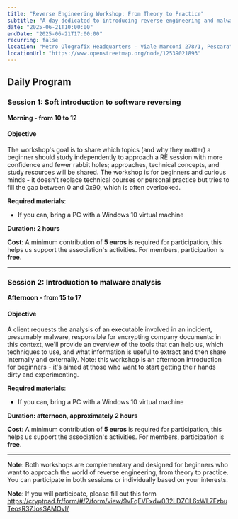 ```yaml
---
title: "Reverse Engineering Workshop: From Theory to Practice"
subtitle: "A day dedicated to introducing reverse engineering and malware analysis for beginners"
date: "2025-06-21T10:00:00"
endDate: "2025-06-21T17:00:00"
recurring: false
location: "Metro Olografix Headquarters - Viale Marconi 278/1, Pescara"
locationUrl: "https://www.openstreetmap.org/node/12539021893"
---
```


## Daily Program

### **Session 1: Soft introduction to software reversing**
**Morning - from 10 to 12**

#### **Objective**  
The workshop's goal is to share which topics (and why they matter) a beginner should study independently to approach a RE session with more confidence and fewer rabbit holes; approaches, technical concepts, and study resources will be shared. The workshop is for beginners and curious minds - it doesn't replace technical courses or personal practice but tries to fill the gap between 0 and 0x90, which is often overlooked.

**Required materials**:
 - If you can, bring a PC with a Windows 10 virtual machine

**Duration: 2 hours**

**Cost**: A minimum contribution of **5 euros** is required for participation, this helps us support the association's activities. For members, participation is **free**.

---

### **Session 2: Introduction to malware analysis**
**Afternoon - from 15 to 17**

#### **Objective**
A client requests the analysis of an executable involved in an incident, presumably malware, responsible for encrypting company documents: in this context, we'll provide an overview of the tools that can help us, which techniques to use, and what information is useful to extract and then share internally and externally. Note: this workshop is an afternoon introduction for beginners - it's aimed at those who want to start getting their hands dirty and experimenting.

**Required materials**:
 - If you can, bring a PC with a Windows 10 virtual machine

**Duration: afternoon, approximately 2 hours**

**Cost**: A minimum contribution of **5 euros** is required for participation, this helps us support the association's activities. For members, participation is **free**.

---

**Note**: Both workshops are complementary and designed for beginners who want to approach the world of reverse engineering, from theory to practice. You can participate in both sessions or individually based on your interests.

**Note**: If you will participate, please fill out this form https://cryptpad.fr/form/#/2/form/view/9vFqEVFxdw032LDZCL6xWL7FzbuTeosR37JosSAMOvI/